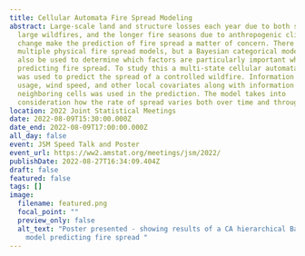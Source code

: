 ```yaml
---
title: Cellular Automata Fire Spread Modeling
abstract: Large-scale land and structure losses each year due to both small and
  large wildfires, and the longer fire seasons due to anthropogenic climate
  change make the prediction of fire spread a matter of concern. There are
  multiple physical fire spread models, but a Bayesian categorical model can
  also be used to determine which factors are particularly important when
  predicting fire spread. To study this a multi-state cellular automata model
  was used to predict the spread of a controlled wildfire. Information like land
  usage, wind speed, and other local covariates along with information from
  neighboring cells was used in the prediction. The model takes into
  consideration how the rate of spread varies both over time and through space.
location: 2022 Joint Statistical Meetings
date: 2022-08-09T15:30:00.000Z
date_end: 2022-08-09T17:00:00.000Z
all_day: false
event: JSM Speed Talk and Poster
event_url: https://ww2.amstat.org/meetings/jsm/2022/
publishDate: 2022-08-27T16:34:09.404Z
draft: false
featured: false
tags: []
image:
  filename: featured.png
  focal_point: ""
  preview_only: false
  alt_text: "Poster presented - showing results of a CA hierarchical Bayesian
    model predicting fire spread "
---
```

